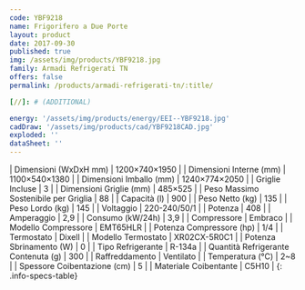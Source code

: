 ```yaml
---
code: YBF9218
name: Frigorifero a Due Porte
layout: product
date: 2017-09-30
published: true
img: /assets/img/products/YBF9218.jpg
family: Armadi Refrigerati TN
offers: false
permalink: /products/armadi-refrigerati-tn/:title/

[//]: # (ADDITIONAL)

energy: '/assets/img/products/energy/EEI--YBF9218.jpg'
cadDraw: '/assets/img/products/cad/YBF9218CAD.jpg'
exploded: ''
dataSheet: ''
---
```



| Dimensioni (WxDxH mm) | 1200×740×1950 |
| Dimensioni Interne (mm) | 1100×540×1380 |
| Dimensioni Imballo (mm) | 1240×774×2050 |
| Griglie Incluse | 3 |
| Dimensioni Griglie (mm) | 485×525 |
| Peso Massimo Sostenibile per Griglia | 88 |
| Capacità (l) | 900 |
| Peso Netto (kg) | 135 |
| Peso Lordo (kg) | 145 |
| Voltaggio | 220-240/50/1 |
| Potenza | 408 |
| Amperaggio | 2,9 |
| Consumo (kW/24h) | 3,9 |
| Compressore | Embraco |
| Modello Compressore | EMT65HLR |
| Potenza Compressore (hp) | 1/4 |
| Termostato | Dixell |
| Modello Termostato | XR02CX-5R0C1 |
| Potenza Sbrinamento (W) | 0 |
| Tipo Refrigerante | R-134a |
| Quantità Refrigerante Contenuta (g) | 300 |
| Raffreddamento | Ventilato |
| Temperatura (°C) | 2~8 |
| Spessore Coibentazione (cm) | 5 |
| Materiale Coibentante | C5H10 |
{: .info-specs-table}

